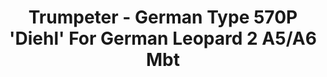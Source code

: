 ---
layout: product
title: "Trumpeter - German Type 570P 'Diehl' For German Leopard 2 A5/A6 Mbt"
price: "TBA" 
desc: "N/A"
img_path: "/assets/img/TRU02039.jpg"
brand: "N/A"
available: false
special_offer: false
new: false
soon: false
cat: "010000"
subcat: "013400"
subsubcat: "0N/A"
sifra: "TRU02039"
---
